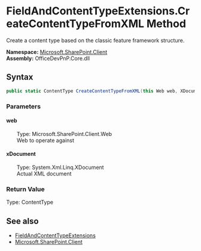 # FieldAndContentTypeExtensions.CreateContentTypeFromXML Method  
 Create a content type based on the classic feature framework structure.   

**Namespace:** [Microsoft.SharePoint.Client](Microsoft.SharePoint.Client.md)  
**Assembly:** OfficeDevPnP.Core.dll  
## Syntax
```C#
public static ContentType CreateContentTypeFromXML(this Web web, XDocument xDocument)
```
### Parameters
#### web  
&emsp;&emsp;Type: Microsoft.SharePoint.Client.Web  
&emsp;&emsp;Web to operate against  

  

#### xDocument  
&emsp;&emsp;Type: System.Xml.Linq.XDocument  
&emsp;&emsp;Actual XML document  

  

### Return Value
Type: ContentType  

## See also
- [FieldAndContentTypeExtensions](Microsoft.SharePoint.Client.FieldAndContentTypeExtensions.md) 
- [Microsoft.SharePoint.Client](Microsoft.SharePoint.Client.md) 
